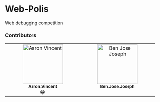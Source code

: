 # Web-Polis
Web debugging  competition


### Contributors 

<table>
  <tbody>
    <tr>
      <td align="center" valign="top" width="30%"><a href="https://aaron11.in"><img src="https://avatars.githubusercontent.com/u/90915273?" width="130px;" alt="Aaron Vincent"/><br /><sub><b>Aaron Vincent</b></sub></a><br /><!--<a href="https://github.com/all-contributors/all-contributors/commits?author=aaronvincent6411" title="Contributor">😁</a>-->😁</td>
      <td align="center" valign="top" width="30%"><a href="https://github.com/benjosejoseph2"><img src="https://avatars.githubusercontent.com/u/124511767?" width="130px;" alt="Ben Jose Joseph"/><br /><sub><b>Ben Jose Joseph</b></sub></a><br /><!--<a href="https://github.com/all-contributors/all-contributors/commits?author=benjosejoseph" title="Contributor"></a>--></td>
    </tr>
  </tbody>
 </table>
  
